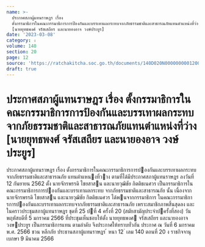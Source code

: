 ```yaml
---
name: >-
  ประกาศสภาผู้แทนราษฎร เรื่อง
  ตั้งกรรมาธิการในคณะกรรมาธิการการป้องกันและบรรเทาผลกระทบจากภัยธรรมชาติและสาธารณภัยแทนตำแหน่งที่ว่าง
  [นายยุทธพงศ์ จรัสเสถียร และนายองอาจ วงษ์ประยูร]
date: '2023-03-08'
category: ง
volume: 140
section: 20
page: 12
source: 'https://ratchakitcha.soc.go.th/documents/140D020N0000000001200.pdf'
draft: true
---
```


# ประกาศสภาผู้แทนราษฎร เรื่อง ตั้งกรรมาธิการในคณะกรรมาธิการการป้องกันและบรรเทาผลกระทบจากภัยธรรมชาติและสาธารณภัยแทนตำแหน่งที่ว่าง [นายยุทธพงศ์ จรัสเสถียร และนายองอาจ วงษ์ประยูร]

ประกาศสภาผู้แทนราษฎร เรื่อง ตั้งกรรมาธิการในคณะกรรมาธิการการปองกันและบรรเทาผลกระทบจากภัยธรรมชาติและสาธารณภัย แทนตําแหนงที่วาง ตามที่ได้มีประกาศสภาผู้แทนราษฎร ลงวันที่ 12 กันยายน 2562 ตั้ง นายจักรพรรดิ ไชยสาสน และนายวุฒิชัย กิตติธเนศวร เป็นกรรมาธิการในคณะกรรมาธิการการปองกันและบรรเทาผลกระทบ จากภัยธรรมชาติและสาธารณภัย นั้น เนื่องจาก นายจักรพรรดิ ไชยสาสน และนายวุฒิชัย กิตติธเนศวร ได้พนจากกรรมาธิการ ในคณะกรรมาธิการการปองกันและบรรเทาผลกระทบจากภัยธรรมชาติและสาธารณภัย เพราะสมาชิกภาพสิ้นสุดลง และในคราวประชุมสภาผู้แทนราษฎร ชุดที่ 25 ปที่ 4 ครั้งที่ 20 (สมัยสามัญประจําปครั้งที่สอง) วันพฤหัสบดีที่ 5 มกราคม 2566 ที่ประชุมเห็นชอบให้ตั้ง นายยุทธพงศ จรัสเสถียร และนายองอาจ วงษประยูร เป็นกรรมาธิการแทน ตามลําดับ จึงประกาศให้ทราบทั่วกัน ประกาศ ณ วันที่ 6 มกราคม พ.ศ. 2566 ชวน หลีกภัย ประธานสภาผู้แทนราษฎร ้ หนา 12 ่ เลม 140 ตอนที่ 20 ง ราชกิจจานุเบกษา 9 มีนาคม 2566
